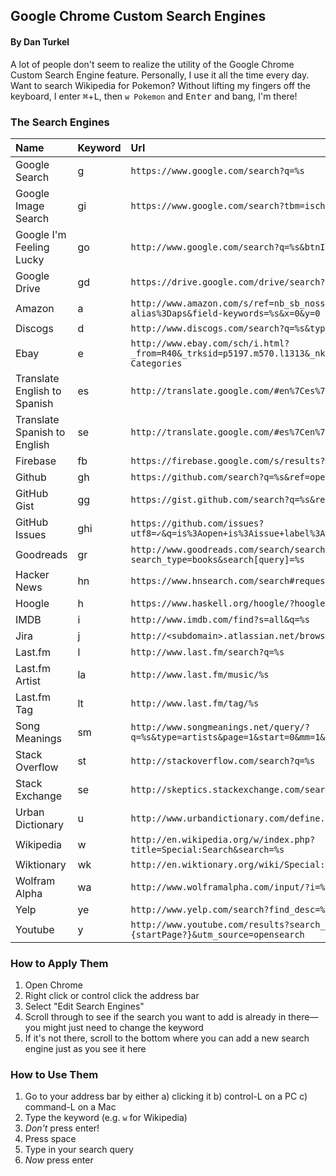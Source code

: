 ## Google Chrome Custom Search Engines

#### By Dan Turkel

A lot of people don't seem to realize the utility of the Google Chrome Custom Search Engine feature. Personally, I use it all the time every day. Want to search Wikipedia for Pokemon? Without lifting my fingers off the keyboard, I enter <kbd>⌘</kbd>+<kbd>L</kbd>, then `w Pokemon` and <kbd>Enter</kbd> and bang, I'm there!

### The Search Engines

Name | Keyword | Url
:--- | :------ | :--
Google Search | g | `https://www.google.com/search?q=%s`
Google Image Search | gi | `https://www.google.com/search?tbm=isch&q=%s`
Google I'm Feeling Lucky | go | `http://www.google.com/search?q=%s&btnI=Im+Feeling+Lucky`
Google Drive | gd | `https://drive.google.com/drive/search?q=%s`
Amazon | a | `http://www.amazon.com/s/ref=nb_sb_noss?url=search-alias%3Daps&field-keywords=%s&x=0&y=0`
Discogs | d | `http://www.discogs.com/search?q=%s&type=all`
Ebay | e | `http://www.ebay.com/sch/i.html?_from=R40&_trksid=p5197.m570.l1313&_nkw=%s&_sacat=See-All-Categories`
Translate English to Spanish | es | `http://translate.google.com/#en%7Ces%7C%s%0A`
Translate Spanish to English | se | `http://translate.google.com/#es%7Cen%7C%s%0A`
Firebase | fb | `https://firebase.google.com/s/results?q=%s`
Github | gh | `https://github.com/search?q=%s&ref=opensearch`
GitHub Gist | gg | `https://gist.github.com/search?q=%s&ref=opensearch`
GitHub Issues | ghi | `https://github.com/issues?utf8=✓&q=is%3Aopen+is%3Aissue+label%3A%22help+wanted%22++%s`
Goodreads | gr | `http://www.goodreads.com/search/search?search_type=books&search[query]=%s`
Hacker News | hn | `https://www.hnsearch.com/search#request/submissions&q=%s&start=0`
Hoogle | h | `https://www.haskell.org/hoogle/?hoogle=%s`
IMDB | i | `http://www.imdb.com/find?s=all&q=%s`
Jira | j | `http://<subdomain>.atlassian.net/browse/%s`
Last.fm | l | `http://www.last.fm/search?q=%s`
Last.fm Artist | la | `http://www.last.fm/music/%s`
Last.fm Tag | lt | `http://www.last.fm/tag/%s`
Song Meanings | sm | `http://www.songmeanings.net/query/?q=%s&type=artists&page=1&start=0&mm=1&pp=20&b=Go`
Stack Overflow | st | `http://stackoverflow.com/search?q=%s`
Stack Exchange | se | `http://skeptics.stackexchange.com/search?q=%s`
Urban Dictionary | u | `http://www.urbandictionary.com/define.php?term=%s`
Wikipedia | w | `http://en.wikipedia.org/w/index.php?title=Special:Search&search=%s`
Wiktionary | wk | `http://en.wiktionary.org/wiki/Special:Search?search=%s&go=Go`
Wolfram Alpha | wa | `http://www.wolframalpha.com/input/?i=%s`
Yelp | ye | `http://www.yelp.com/search?find_desc=%s&src=opensearch`
Youtube | y | `http://www.youtube.com/results?search_query=%s&page={startPage?}&utm_source=opensearch`

### How to Apply Them

1. Open Chrome
2. Right click or control click the address bar
3. Select "Edit Search Engines"
4. Scroll through to see if the search you want to add is already in there—you might just need to change the keyword
5. If it's not there, scroll to the bottom where you can add a new search engine just as you see it here

### How to Use Them
1. Go to your address bar by either
    a) clicking it
    b) control-L on a PC
    c) command-L on a Mac
2. Type the keyword (e.g. `w` for Wikipedia)
3. *Don't* press enter!
4. Press space
5. Type in your search query
6. *Now* press enter
